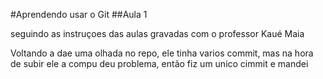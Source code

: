 #Aprendendo usar o Git
##Aula 1

seguindo as instruçoes das aulas gravadas com o professor Kaué Maia

Voltando a dae uma olhada no repo, ele tinha varios commit, mas na hora de subir ele a compu deu problema, então fiz um unico cimmit e mandei

